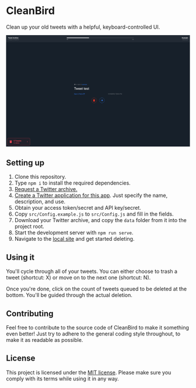 # CleanBird

Clean up your old tweets with a helpful, keyboard-controlled UI.

![Screenshot of CleanBird](/Assets/Screenshot.png)

## Setting up

1. Clone this repository.
2. Type `npm i` to install the required dependencies.
3. [Request a Twitter archive.](https://twitter.com/settings/account)
4. [Create a Twitter application for this app](https://developer.twitter.com/en/apps/create). Just specify the name, description, and use.
5. Obtain your access token/secret and API key/secret.
6. Copy `src/Config.example.js` to `src/Config.js` and fill in the fields.
7. Download your Twitter archive, and copy the `data` folder from it into the project root.
8. Start the development server with `npm run serve`.
9. Navigate to the [local site](http://localhost:8080/) and get started deleting.

## Using it

You'll cycle through all of your tweets. You can either choose to trash a tweet (shortcut: X) or move on to the next one (shortcut: N).

Once you're done, click on the count of tweets queued to be deleted at the bottom. You'll be guided through the actual deletion.

## Contributing

Feel free to contribute to the source code of CleanBird to make it something even better! Just try to adhere to the general coding style throughout, to make it as readable as possible.

## License

This project is licensed under the [MIT license](/LICENSE). Please make sure you comply with its terms while using it in any way.
